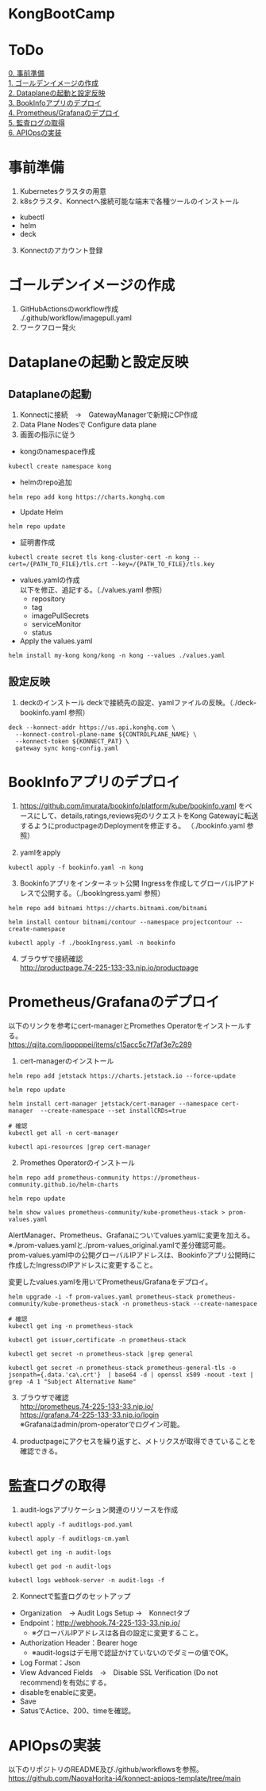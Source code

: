 # KongBootCamp

# ToDo
[0. 事前準備](#事前準備)<br>
[1. ゴールデンイメージの作成](#ゴールデンイメージの作成)<br>
[2. Dataplaneの起動と設定反映](#Dataplaneの起動と設定反映)<br>
[3. BookInfoアプリのデプロイ](#BookInfoアプリのデプロイ)<br>
[4. Prometheus/Grafanaのデプロイ](#Prometheus/Grafanaのデプロイ)<br>
[5. 監査ログの取得](#監査ログの取得)<br>
[6. APIOpsの実装](#APIOpsの実装)<br>

# 事前準備
1. Kubernetesクラスタの用意
2. k8sクラスタ、Konnectへ接続可能な端末で各種ツールのインストール
- kubectl
- helm
- deck
3. Konnectのアカウント登録


# ゴールデンイメージの作成
1. GitHubActionsのworkflow作成<br>
./.github/workflow/imagepull.yaml
2. ワークフロー発火

# Dataplaneの起動と設定反映
## Dataplaneの起動
1. Konnectに接続　→　GatewayManagerで新規にCP作成<br>
2. Data Plane Nodesで Configure data plane<br>
3. 画面の指示に従う
- kongのnamespace作成
```
kubectl create namespace kong
```
- helmのrepo追加
```
helm repo add kong https://charts.konghq.com
```
- Update Helm
```
helm repo update
```
- 証明書作成
```
kubectl create secret tls kong-cluster-cert -n kong --cert=/{PATH_TO_FILE}/tls.crt --key=/{PATH_TO_FILE}/tls.key
```
- values.yamlの作成<br>
以下を修正、追記する。（./values.yaml 参照）
  - repository
  - tag
  - imagePullSecrets
  - serviceMonitor
  - status
- Apply the values.yaml
```
helm install my-kong kong/kong -n kong --values ./values.yaml
```
## 設定反映
1. deckのインストール
deckで接続先の設定、yamlファイルの反映。（./deck-bookinfo.yaml 参照）
```
deck --konnect-addr https://us.api.konghq.com \
  --konnect-control-plane-name ${CONTROLPLANE_NAME} \
  --konnect-token ${KONNECT_PAT} \
  gateway sync kong-config.yaml
```

# BookInfoアプリのデプロイ
1. https://github.com/imurata/bookinfo/platform/kube/bookinfo.yaml
をベースにして、details,ratings,reviews宛のリクエストをKong Gatewayに転送するようにproductpageのDeploymentを修正する。
（./bookinfo.yaml 参照）

2. yamlをapply
```
kubectl apply -f bookinfo.yaml -n kong
```

3. Bookinfoアプリをインターネット公開
Ingressを作成してグローバルIPアドレスで公開する。（./bookIngress.yaml 参照）
```
helm repo add bitnami https://charts.bitnami.com/bitnami

helm install contour bitnami/contour --namespace projectcontour --create-namespace

kubectl apply -f ./bookIngress.yaml -n bookinfo
```

4. ブラウザで接続確認<br>
http://productpage.74-225-133-33.nip.io/productpage

# Prometheus/Grafanaのデプロイ
以下のリンクを参考にcert-managerとPromethes Operatorをインストールする。<br>
https://qiita.com/ipppppei/items/c15acc5c7f7af3e7c289

1. cert-managerのインストール
```
helm repo add jetstack https://charts.jetstack.io --force-update

helm repo update

helm install cert-manager jetstack/cert-manager --namespace cert-manager  --create-namespace --set installCRDs=true

# 確認
kubectl get all -n cert-manager

kubectl api-resources |grep cert-manager
```

2. Promethes Operatorのインストール
```
helm repo add prometheus-community https://prometheus-community.github.io/helm-charts

helm repo update

helm show values prometheus-community/kube-prometheus-stack > prom-values.yaml
```
AlertManager、Prometheus、Grafanaについてvalues.yamlに変更を加える。<br>
※./prom-values.yamlと./prom-values_original.yamlで差分確認可能。<br>
prom-values.yaml中の公開グローバルIPアドレスは、Bookinfoアプリ公開時に作成したIngressのIPアドレスに変更すること。<br>

変更したvalues.yamlを用いてPrometheus/Grafanaをデプロイ。
```
helm upgrade -i -f prom-values.yaml prometheus-stack prometheus-community/kube-prometheus-stack -n prometheus-stack --create-namespace

# 確認
kubectl get ing -n prometheus-stack

kubectl get issuer,certificate -n prometheus-stack

kubectl get secret -n prometheus-stack |grep general

kubectl get secret -n prometheus-stack prometheus-general-tls -o jsonpath={.data.'ca\.crt'}  | base64 -d | openssl x509 -noout -text | grep -A 1 "Subject Alternative Name"
```

3. ブラウザで確認<br>
http://prometheus.74-225-133-33.nip.io/ <br>
https://grafana.74-225-133-33.nip.io/login <br>
※Grafanaはadmin/prom-operatorでログイン可能。

4. productpageにアクセスを繰り返すと、メトリクスが取得できていることを確認できる。

# 監査ログの取得
1. audit-logsアプリケーション関連のリソースを作成
```
kubectl apply -f auditlogs-pod.yaml

kubectl apply -f auditlogs-cm.yaml

kubectl get ing -n audit-logs

kubectl get pod -n audit-logs

kubectl logs webhook-server -n audit-logs -f
```


2. Konnectで監査ログのセットアップ
-  Organization　→ Audit Logs Setup →　Konnectタブ
- Endpoint：http://webhook.74-225-133-33.nip.io/
  - ※グローバルIPアドレスは各自の設定に変更すること。
- Authorization Header：Bearer hoge
  - ※audit-logsはデモ用で認証かけていないのでダミーの値でOK。
- Log Format：Json
- View Advanced Fields　→　Disable SSL Verification (Do not recommend)を有効にする。
- disableをenableに変更。
- Save
- SatusでActice、200、timeを確認。

# APIOpsの実装
以下のリポジトリのREADME及び./github/workflowsを参照。<br>
https://github.com/NaoyaHorita-i4/konnect-apiops-template/tree/main